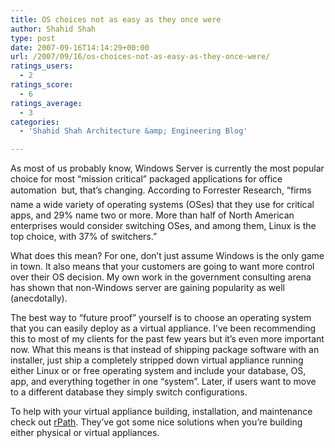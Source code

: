 ```yaml
---
title: OS choices not as easy as they once were
author: Shahid Shah
type: post
date: 2007-09-16T14:14:29+00:00
url: /2007/09/16/os-choices-not-as-easy-as-they-once-were/
ratings_users:
  - 2
ratings_score:
  - 6
ratings_average:
  - 3
categories:
  - 'Shahid Shah Architecture &amp; Engineering Blog'

---
```

As most of us probably know, Windows Server is currently the most popular choice for most &#8220;mission critical&#8221; packaged applications for office automation  but, that&#8217;s changing. According to Forrester Research, &#8220;firms name a wide variety of operating systems (OSes) that they use for critical apps, and 29% name two or more. More than half of North American enterprises would consider switching OSes, and among them, Linux is the top choice, with 37% of switchers.&#8221; 

What does this mean? For one, don&#8217;t just assume Windows is the only game in town. It also means that your customers are going to want more control over their OS decision. My own work in the government consulting arena has shown that non-Windows server are gaining popularity as well (anecdotally).

The best way to &#8220;future proof&#8221; yourself is to choose an operating system that you can easily deploy as a virtual appliance. I&#8217;ve been recommending this to most of my clients for the past few years but it&#8217;s even more important now. What this means is that instead of shipping package software with an installer, just ship a completely stripped down virtual appliance running either Linux or or free operating system and include your database, OS, app, and everything together in one &#8220;system&#8221;. Later, if users want to move to a different database they simply switch configurations.

To help with your virtual appliance building, installation, and maintenance check out [rPath][1]. They&#8217;ve got some nice solutions when you&#8217;re building either physical or virtual appliances.

 [1]: http://www.rpath.com